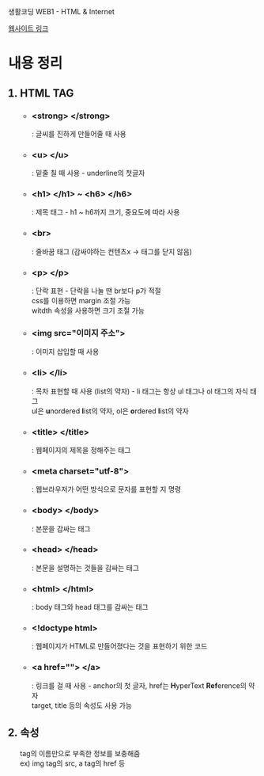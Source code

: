 생활코딩 WEB1 - HTML & Internet

<a href='https://yun-yeojun.github.io/Web_Study/Week1/WEB1-HTML%20&%20Internet/'>웹사이트 링크</a>
<h1>내용 정리</h1>
<ol>
  <h2><li>HTML TAG</li></h2>
    <ul>
      <h3><strong><li>&lt;strong&gt; &lt;/strong&gt;</li></strong></h3> : 글씨를 진하게 만들어줄 때 사용<br>
      <h3><strong><li>&lt;u&gt; &lt;/u&gt;</li></strong></h3> : 밑줄 칠 때 사용 - underline의 첫글자<br>
      <h3><strong><li>&lt;h1&gt; &lt;/h1&gt; ~ &lt;h6&gt; &lt;/h6&gt;</li></strong></h3> : 제목 태그 - h1 ~ h6까지 크기, 중요도에 따라 사용<br>
      <h3><strong><li>&lt;br&gt;</li></strong></h3> : 줄바꿈 태그 (감싸야하는 컨텐츠x -> 태그를 닫지 않음)<br>
      <h3><strong><li>&lt;p&gt; &lt;/p&gt;</li></strong></h3> : 단락 표현 - 단락을 나눌 땐 br보다 p가 적절 <br> css를 이용하면 margin 조절 가능 <br> witdth 속성을 사용하면 크기 조절 가능<br>
      <h3><strong><li>&lt;img src="이미지 주소"&gt;</li></strong></h3> : 이미지 삽입할 때 사용<br>
      <h3><strong><li>&lt;li&gt; &lt;/li&gt;</li></strong></h3> : 목차 표현할 때 사용 (list의 약자) - li 태그는 항상 ul 태그나 ol 태그의 자식 태그<br>
      ul은 <strong>u</strong>nordered <strong>l</strong>ist의 약자, ol은 <strong>o</strong>rdered <strong>l</strong>ist의 약자<br>
        <h3><strong><li>&lt;title&gt; &lt;/title&gt;</li></strong></h3> : 웹페이지의 제목을 정해주는 태그<br>
        <h3><strong><li>&lt;meta charset="utf-8"&gt;</li></strong></h3> : 웹브라우저가 어떤 방식으로 문자를 표현할 지 명령<br>
        <h3><strong><li>&lt;body&gt; &lt;/body&gt;</li></strong></h3> : 본문을 감싸는 태그<br>
        <h3><strong><li>&lt;head&gt; &lt;/head&gt;</li></strong></h3> : 본문을 설명하는 것들을 감싸는 태그<br>
        <h3><strong><li>&lt;html&gt; &lt;/html&gt;</li></strong></h3> : body 태그와 head 태그를 감싸는 태그<br>
        <h3><strong><li>&lt;!doctype html&gt;</li></strong></h3> : 웹페이지가 HTML로 만들어졌다는 것을 표현하기 위한 코드<br>
        <h3><strong><li>&lt;a href=""&gt; &lt;/a&gt;</li></strong></h3> : 링크를 걸 때 사용 - anchor의 첫 글자, href는 <strong>H</strong>yperText <strong>Ref</strong>erence의 약자 <br> target, title 등의 속성도 사용 가능<br>
    </ul>
  <h2><li>속성</li></h2>
    tag의 이름만으로 부족한 정보를 보충해줌<br>
    ex) img tag의 src, a tag의 href 등
</ol>

